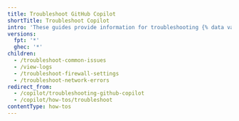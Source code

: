```yaml
---
title: Troubleshoot GitHub Copilot
shortTitle: Troubleshoot Copilot
intro: 'These guides provide information for troubleshooting {% data variables.product.prodname_copilot %}.'
versions:
  fpt: '*'
  ghec: '*'
children:
  - /troubleshoot-common-issues
  - /view-logs
  - /troubleshoot-firewall-settings
  - /troubleshoot-network-errors
redirect_from:
  - /copilot/troubleshooting-github-copilot
  - /copilot/how-tos/troubleshoot
contentType: how-tos
---
```


